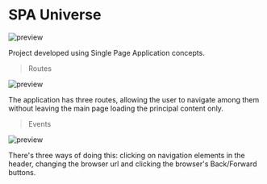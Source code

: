 # SPA Universe

![preview](./.github/README01.gif)

Project developed using Single Page Application concepts.

>Routes

![preview](./.github/README02.gif)

The application has three routes, allowing the user to navigate among them without leaving the main page loading the principal content only.

>Events

![preview](./.github/README03.gif)

There's three ways of doing this: clicking on navigation elements in the header, changing the browser url and clicking the browser's Back/Forward buttons.

